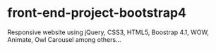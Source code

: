 # front-end-project-bootstrap4
Responsive website using jQuery, CSS3, HTML5, Boostrap 4.1, WOW, Animate, Owl Carousel among others...
